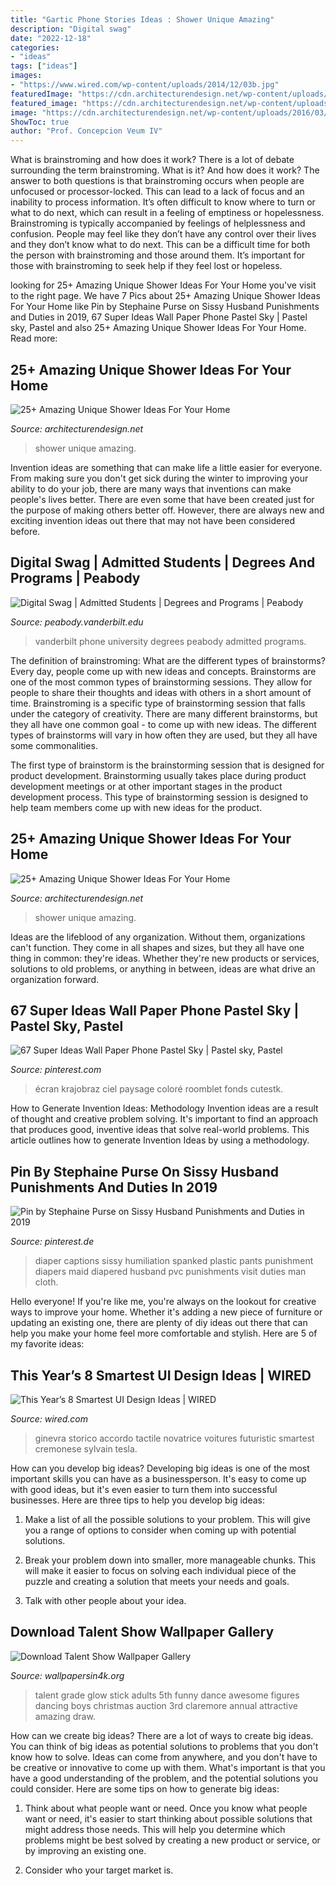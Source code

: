 ```yaml
---
title: "Gartic Phone Stories Ideas : Shower Unique Amazing"
description: "Digital swag"
date: "2022-12-18"
categories:
- "ideas"
tags: ["ideas"]
images:
- "https://www.wired.com/wp-content/uploads/2014/12/03b.jpg"
featuredImage: "https://cdn.architecturendesign.net/wp-content/uploads/2016/03/AD-Amazing-Unique-Shower-Ideas-For-Your-Home-19.jpg"
featured_image: "https://cdn.architecturendesign.net/wp-content/uploads/2016/03/AD-Amazing-Unique-Shower-Ideas-For-Your-Home-19.jpg"
image: "https://cdn.architecturendesign.net/wp-content/uploads/2016/03/AD-Amazing-Unique-Shower-Ideas-For-Your-Home-19.jpg"
ShowToc: true
author: "Prof. Concepcion Veum IV"
---
```



What is brainstroming and how does it work?
There is a lot of debate surrounding the term brainstroming. What is it? And how does it work? The answer to both questions is that brainstroming occurs when people are unfocused or processor-locked. This can lead to a lack of focus and an inability to process information. It’s often difficult to know where to turn or what to do next, which can result in a feeling of emptiness or hopelessness.
Brainstroming is typically accompanied by feelings of helplessness and confusion. People may feel like they don’t have any control over their lives and they don’t know what to do next. This can be a difficult time for both the person with brainstroming and those around them. It’s important for those with brainstroming to seek help if they feel lost or hopeless.

	

		
looking for 25+ Amazing Unique Shower Ideas For Your Home you've visit to the right page. We have 7 Pics about 25+ Amazing Unique Shower Ideas For Your Home like Pin by Stephaine Purse on Sissy Husband Punishments and Duties in 2019, 67 Super Ideas Wall Paper Phone Pastel Sky | Pastel sky, Pastel and also 25+ Amazing Unique Shower Ideas For Your Home. Read more:
		
    
## 25+ Amazing Unique Shower Ideas For Your Home

<img loading=lazy src="https://cdn.architecturendesign.net/wp-content/uploads/2016/03/AD-Amazing-Unique-Shower-Ideas-For-Your-Home-19.jpg" onerror="this.onerror=null;this.src='https://tse1.mm.bing.net/th?id=OIP.Ocr16de7kefxgQKJn4g_HAHaFj&amp;pid=15.1';" alt="25+ Amazing Unique Shower Ideas For Your Home">

_Source: architecturendesign.net_

>shower unique amazing. 

	

Invention ideas are something that can make life a little easier for everyone. From making sure you don't get sick during the winter to improving your ability to do your job, there are many ways that inventions can make people's lives better. There are even some that have been created just for the purpose of making others better off. However, there are always new and exciting invention ideas out there that may not have been considered before.

    
## Digital Swag | Admitted Students | Degrees And Programs | Peabody

<img loading=lazy src="https://peabody.vanderbilt.edu/degrees-programs/admitted/images/Phone_Wallpaper_1.jpg" onerror="this.onerror=null;this.src='https://tse2.mm.bing.net/th?id=OIP.iWH2VbM3hLGp3ex78iht_gHaNK&amp;pid=15.1';" alt="Digital Swag | Admitted Students | Degrees and Programs | Peabody">

_Source: peabody.vanderbilt.edu_

>vanderbilt phone university degrees peabody admitted programs. 

	

The definition of brainstroming: What are the different types of brainstorms?
Every day, people come up with new ideas and concepts. Brainstorms are one of the most common types of brainstorming sessions. They allow for people to share their thoughts and ideas with others in a short amount of time. Brainstroming is a specific type of brainstorming session that falls under the category of creativity. 
There are many different brainstorms, but they all have one common goal - to come up with new ideas. The different types of brainstorms will vary in how often they are used, but they all have some commonalities. 

The first type of brainstorm is the brainstorming session that is designed for product development. Brainstorming usually takes place during product development meetings or at other important stages in the product development process. This type of brainstorming session is designed to help team members come up with new ideas for the product.

    
## 25+ Amazing Unique Shower Ideas For Your Home

<img loading=lazy src="https://cdn.architecturendesign.net/wp-content/uploads/2016/03/AD-Amazing-Unique-Shower-Ideas-For-Your-Home-22.jpg" onerror="this.onerror=null;this.src='https://tse3.mm.bing.net/th?id=OIP.t4dh11N4_CYaumV2Zmx1BQHaF7&amp;pid=15.1';" alt="25+ Amazing Unique Shower Ideas For Your Home">

_Source: architecturendesign.net_

>shower unique amazing. 

	

Ideas are the lifeblood of any organization. Without them, organizations can't function. They come in all shapes and sizes, but they all have one thing in common: they're ideas. Whether they're new products or services, solutions to old problems, or anything in between, ideas are what drive an organization forward.

    
## 67 Super Ideas Wall Paper Phone Pastel Sky | Pastel Sky, Pastel

<img loading=lazy src="https://i.pinimg.com/736x/d6/5a/ae/d65aae9a624fa0665ad64b4f29b5a297.jpg" onerror="this.onerror=null;this.src='https://tse4.mm.bing.net/th?id=OIP.F61uK9EfHvvkDltSrm5WtwAAAA&amp;pid=15.1';" alt="67 Super Ideas Wall Paper Phone Pastel Sky | Pastel sky, Pastel">

_Source: pinterest.com_

>écran krajobraz ciel paysage coloré roomblet fonds cutestk. 

	

How to Generate Invention Ideas: Methodology
Invention ideas are a result of thought and creative problem solving. It's important to find an approach that produces good, inventive ideas that solve real-world problems. This article outlines how to generate Invention Ideas by using a methodology.

    
## Pin By Stephaine Purse On Sissy Husband Punishments And Duties In 2019

<img loading=lazy src="https://i.pinimg.com/736x/5e/35/f2/5e35f27b20b2222949abc8f79ffcbb40.jpg" onerror="this.onerror=null;this.src='https://tse2.mm.bing.net/th?id=OIP.PqBqUO0xlByM316m1l962gHaQD&amp;pid=15.1';" alt="Pin by Stephaine Purse on Sissy Husband Punishments and Duties in 2019">

_Source: pinterest.de_

>diaper captions sissy humiliation spanked plastic pants punishment diapers maid diapered husband pvc punishments visit duties man cloth. 

	

Hello everyone! If you're like me, you're always on the lookout for creative ways to improve your home. Whether it's adding a new piece of furniture or updating an existing one, there are plenty of diy ideas out there that can help you make your home feel more comfortable and stylish. Here are 5 of my favorite ideas: 

    
## This Year’s 8 Smartest UI Design Ideas | WIRED

<img loading=lazy src="https://www.wired.com/wp-content/uploads/2014/12/03b.jpg" onerror="this.onerror=null;this.src='https://tse4.mm.bing.net/th?id=OIP.5ybw_IM9Ivg2M2zQ2lL8eAHaEK&amp;pid=15.1';" alt="This Year’s 8 Smartest UI Design Ideas | WIRED">

_Source: wired.com_

>ginevra storico accordo tactile novatrice voitures futuristic smartest cremonese sylvain tesla. 

	

How can you develop big ideas?
Developing big ideas is one of the most important skills you can have as a businessperson. It's easy to come up with good ideas, but it's even easier to turn them into successful businesses. Here are three tips to help you develop big ideas:
1. Make a list of all the possible solutions to your problem. This will give you a range of options to consider when coming up with potential solutions.

2. Break your problem down into smaller, more manageable chunks. This will make it easier to focus on solving each individual piece of the puzzle and creating a solution that meets your needs and goals.

3. Talk with other people about your idea.

    
## Download Talent Show Wallpaper Gallery

<img loading=lazy src="http://www.wallpapersin4k.org/wp-content/uploads/2017/04/Talent-Show-Wallpaper-18.jpg" onerror="this.onerror=null;this.src='https://tse4.mm.bing.net/th?id=OIP.Xn4GhVt9iMuunR3DSANaEgHaEK&amp;pid=15.1';" alt="Download Talent Show Wallpaper Gallery">

_Source: wallpapersin4k.org_

>talent grade glow stick adults 5th funny dance awesome figures dancing boys christmas auction 3rd claremore annual attractive amazing draw. 

	

How can we create big ideas?
There are a lot of ways to create big ideas. You can think of big ideas as potential solutions to problems that you don't know how to solve. Ideas can come from anywhere, and you don't have to be creative or innovative to come up with them. What's important is that you have a good understanding of the problem, and the potential solutions you could consider. Here are some tips on how to generate big ideas:
1. Think about what people want or need. Once you know what people want or need, it's easier to start thinking about possible solutions that might address those needs. This will help you determine which problems might be best solved by creating a new product or service, or by improving an existing one.

2. Consider who your target market is.

